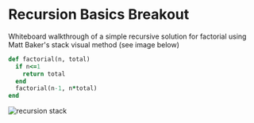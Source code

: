 # Recursion Basics Breakout
Whiteboard walkthrough of a simple recursive solution for factorial using Matt Baker's stack visual method (see image below)

```ruby
def factorial(n, total)
  if n<=1
    return total
  end
  factorial(n-1, n*total)
end
```


![recursion stack](../../img/recursion.png)

